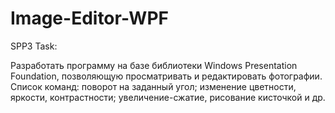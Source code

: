 # Image-Editor-WPF
SPP3 Task:

Разработать программу на базе библиотеки Windows Presentation Foundation, позволяющую просматривать и редактировать фотографии. 
Список команд: поворот на заданный угол; изменение цветности, яркости, контрастности; увеличение-сжатие, рисование кисточкой и др.
